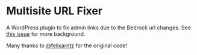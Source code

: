 # Multisite URL Fixer

A WordPress plugin to fix admin links due to the Bedrock url changes. See [this issue](https://github.com/roots/bedrock/issues/250) for more background.

Many thanks to [@felixarntz](https://github.com/felixarntz) for the original code!
